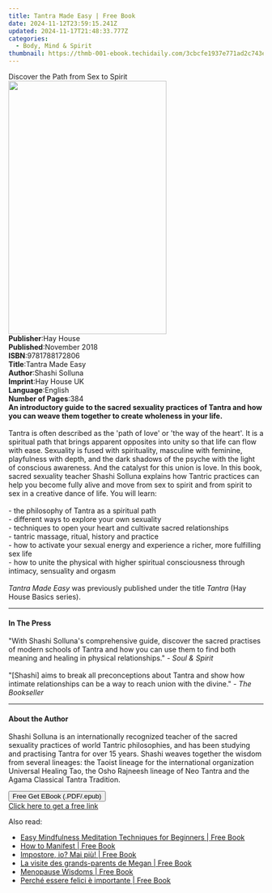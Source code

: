 ```yaml
---
title: Tantra Made Easy | Free Book
date: 2024-11-12T23:59:15.241Z
updated: 2024-11-17T21:48:33.777Z
categories:
  - Body, Mind & Spirit
thumbnail: https://thmb-001-ebook.techidaily.com/3cbcfe1937e771ad2c743ef6c970054a8304cd2ee3c25f97fe23acf2a547d8c9.jpg
---
```

<main id="book-container">
  <div class="flex flex-col">
    <div class="book-brief flex-1 py-6 px-4 sm:p-6 md:py-10 md:px-8">
      <!-- brief-->
      <div class="book-brief-main">Discover the Path from Sex to Spirit</div>
    </div>
    <div
      class="book-meta-info flex-1 grid gap-4 col-start-1 col-end-3 row-start-1 sm:mb-6 sm:grid-cols-4 lg:gap-6 lg:col-start-2 lg:row-end-6 lg:row-span-6 lg:mb-0"
    >
      <div
        class="book-meta-info-left place-content-center mt-4 p-4 text-sm leading-6 col-start-2 col-span-2 dark:text-slate-400"
      >
        <img
          class="w-full h-500 object-cover rounded-lg sm:h-255 sm:col-span-2 lg:col-span-full"
          src="https://img-001-ebook.techidaily.com/a2ed1305dfecdf45cd497648cef9eabca6a275669e3b07713af5f4d0914ab28c.jpg"
          alt=""
          width="312"
          height="500"
        />
      </div>
      <div
        class="book-meta-info-right mt-2 col-start-1 row-start-2 col-span-3 self-center"
      >
        <!-- meta data  -->
        <div class="flex flex-col px-4 md:px-8">
          <div class="flex-1">
            <strong>Publisher</strong>:<span class="px-2">Hay House</span>
          </div>
          <div class="flex-1">
            <strong>Published</strong>:<span class="px-2">November 2018</span>
          </div>
          <div class="flex-1">
            <strong>ISBN</strong>:<span class="px-2">9781788172806</span>
          </div>
          <div class="flex-1">
            <strong>Title</strong>:<span class="px-2">Tantra Made Easy</span>
          </div>
          <div class="flex-1">
            <strong>Author</strong>:<span class="px-2">Shashi Solluna</span>
          </div>
          <div class="flex-1">
            <strong>Imprint</strong>:<span class="px-2">Hay House UK</span>
          </div>
          <div class="flex-1">
            <strong>Language</strong>:<span class="px-2">English</span>
          </div>
          <div class="flex-1">
            <strong>Number of Pages</strong>:<span class="px-2">384</span>
          </div>
        </div>
      </div>
    </div>
    <div class="book-description flex-1 py-6 px-4 sm:p-6 md:py-10 md:px-8">
      <div class="book-description-main">
        <div accordion-content="" id="description">
          <b
            >An introductory guide to the sacred sexuality practices of Tantra
            and how you can weave them together to create wholeness in your
            life.<br /></b
          ><br />Tantra is often described as the 'path of love' or 'the way of
          the heart'. It is a spiritual path that brings apparent opposites into
          unity so that life can flow with ease. Sexuality is fused with
          spirituality, masculine with feminine, playfulness with depth, and the
          dark shadows of the psyche with the light of conscious awareness. And
          the catalyst for this union is love. In this book, sacred sexuality
          teacher&nbsp;Shashi Solluna&nbsp;explains how Tantric practices can
          help you become fully alive and move from sex to spirit and from
          spirit to sex in a creative dance of life. You will learn:<br /><br />-
          the philosophy of Tantra as a spiritual path<br />- different ways to
          explore your own sexuality<br />- techniques to open your heart and
          cultivate sacred relationships<br />- tantric massage, ritual, history
          and practice<br />- how to activate your sexual energy and experience
          a richer, more fulfilling sex life<br />- how to unite the physical
          with higher spiritual consciousness through intimacy, sensuality and
          orgasm<br /><br /><i>Tantra Made Easy </i>was previously published
          under the title <i>Tantra</i> (Hay House Basics series).
        </div>
        <div class="accordion-fader"></div>
      </div>
    </div>
    <div class="book-excerpts flex-1 py-6 px-4 sm:p-6 md:py-10 md:px-8">
      <!-- excerpts-->
      <div class="book-excerpts-main">
        <hr />
        <h4 class="placeholder placeholder-heading">
          <span>In The Press</span>
        </h4>
        <p>
          "With Shashi Solluna's comprehensive guide, discover the sacred
          practises of modern schools of Tantra and how you can use them to find
          both meaning and healing in physical relationships."&nbsp;-&nbsp;<i
            >Soul &amp; Spirit<br /></i
          ><br />"[Shashi] aims to break all preconceptions about Tantra and
          show how intimate relationships can be a way to reach union with the
          divine."<i> - The Bookseller</i>
        </p>
      </div>
    </div>
    <div class="book-about-author flex-1 py-6 px-4 sm:p-6 md:py-10 md:px-8">
      <!-- about author-->
      <div class="book-main-author-main">
        <hr />
        <h4 class="placeholder placeholder-heading">
          <span>About the Author</span>
        </h4>
        <p>
          Shashi Solluna is an internationally recognized teacher of the sacred
          sexuality practices of world Tantric philosophies, and has been
          studying and practising Tantra for over 15 years. Shashi weaves
          together the wisdom from several lineages: the Taoist lineage for the
          international organization Universal Healing Tao, the Osho Rajneesh
          lineage of Neo Tantra and the Agama Classical Tantra Tradition.
        </p>
      </div>
    </div>
    <div class="book-free-get flex-1 py-6 px-4 sm:p-6 md:py-10 md:px-8">
      <button
        id="btn-free-get"
        class="bg-blue-500 hover:bg-blue-700 text-white font-bold py-2 px-4 rounded"
      >
        Free Get EBook (.PDF/.epub)
      </button>
      <div id="countdown-display" class="px-2 text-lg mt-2"></div>
      <a
        id="free-link"
        class="hidden bg-blue-500 hover:bg-blue-700 text-white font-bold py-2 px-4 rounded"
        href="https://www.ebooks.com/en-us/book/96261001/tantra-made-easy/shashi-solluna/"
        target="_blank"
        >Click here to get a free link</a
      >
    </div>
    <script>
      let countdownTime = 0;
      let countdownInterval = null;
      document
        .getElementById('btn-free-get')
        .addEventListener('click', startCountdown);
      function startCountdown() {
        countdownTime = new Date().getTime() + 60000 * 3;
        countdownInterval = setInterval(updateCountdown, 1000);
        document.getElementById('btn-free-get').disabled = true;
        document
          .getElementById('btn-free-get')
          .classList.add('bg-gray-500', 'cursor-not-allowed');
      }
      function updateCountdown() {
        let currentTime = new Date().getTime();
        let timeLeft = countdownTime - currentTime;
        let secondsLeft = Math.floor(timeLeft / 1000);
        document.getElementById('countdown-display').innerHTML =
          `Remaining time: ${secondsLeft} seconds.`;
        if (secondsLeft <= 0) {
          clearInterval(countdownInterval);
          document.getElementById('btn-free-get').classList.add('hidden');
          document.getElementById('free-link').classList.remove('hidden');
          document.getElementById('countdown-display').innerHTML = '';
        }
      }
    </script>
  </div>
</main>

<ins class="adsbygoogle"
      style="display:block"
      data-ad-client="ca-pub-7571918770474297"
      data-ad-slot="8358498916"
      data-ad-format="auto"
      data-full-width-responsive="true"></ins>
    

<span class="atpl-alsoreadstyle">Also read:</span>
<div><ul>
<li><a href="https://novels-ebooks.techidaily.com/210663573-9781088057070-easy-mindfulness-meditation-techniques-for-beginners/"><u>Easy Mindfulness Meditation Techniques for Beginners | Free Book</u></a></li>
<li><a href="https://novels-ebooks.techidaily.com/210663099-9781454946434-how-to-manifest/"><u>How to Manifest | Free Book</u></a></li>
<li><a href="https://novels-ebooks.techidaily.com/210663842-9781667438627-impostore-io-mai-piu/"><u>Impostore, io? Mai più! | Free Book</u></a></li>
<li><a href="https://novels-ebooks.techidaily.com/210663844-9781667437767-la-visite-des-grands-parents-de-megan/"><u>La visite des grands-parents de Megan | Free Book</u></a></li>
<li><a href="https://novels-ebooks.techidaily.com/210663592-9781913590451-menopause-wisdoms/"><u>Menopause Wisdoms | Free Book</u></a></li>
<li><a href="https://novels-ebooks.techidaily.com/210663810-9781667435206-perche-essere-felici-e-importante/"><u>Perché essere felici è importante | Free Book</u></a></li>
</ul></div>

